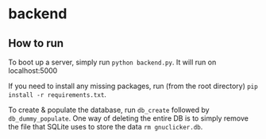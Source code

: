 # backend

## How to run

To boot up a server, simply run `python backend.py`. It will run on
localhost:5000

If you need to install any missing packages, run (from the root directory) 
`pip install -r requirements.txt`.

To create & populate the database, run `db_create` followed by 
`db_dummy_populate`. One way of deleting the entire DB is to simply remove the
file that SQLite uses to store the data `rm gnuclicker.db`.
